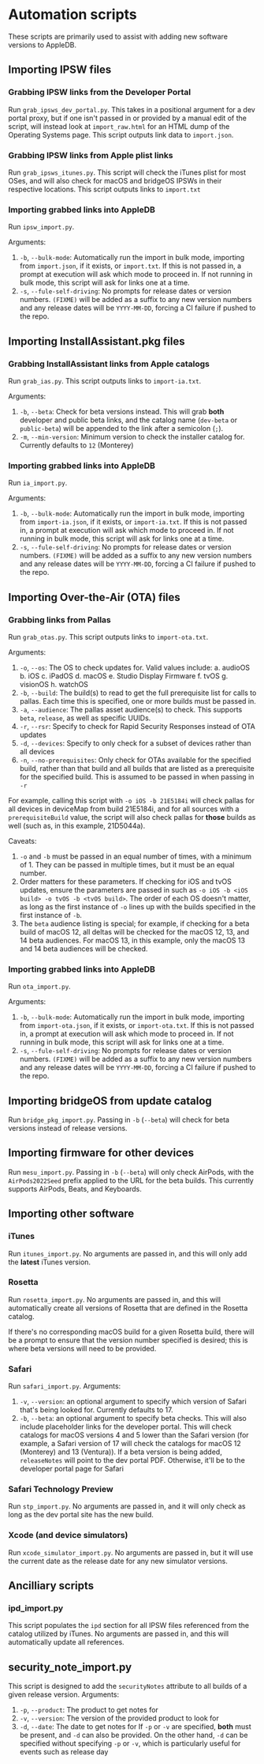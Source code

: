# Automation scripts
These scripts are primarily used to assist with adding new software versions to AppleDB.

## Importing IPSW files
### Grabbing IPSW links from the Developer Portal
Run `grab_ipsws_dev_portal.py`. This takes in a positional argument for a dev portal proxy, but if one isn't passed in or provided by a manual edit of the script, will instead look at `import_raw.html` for an HTML dump of the Operating Systems page. This script outputs link data to `import.json`.

### Grabbing IPSW links from Apple plist links
Run `grab_ipsws_itunes.py`. This script will check the iTunes plist for most OSes, and will also check for macOS and bridgeOS IPSWs in their respective locations. This script outputs links to `import.txt`

### Importing grabbed links into AppleDB
Run `ipsw_import.py`.

Arguments:
1. `-b`, `--bulk-mode`: Automatically run the import in bulk mode, importing from `import.json`, if it exists, or `import.txt`. If this is not passed in, a prompt at execution will ask which mode to proceed in. If not running in bulk mode, this script will ask for links one at a time.
2. `-s`, `--fule-self-driving`: No prompts for release dates or version numbers. `(FIXME)` will be added as a suffix to any new version numbers and any release dates will be `YYYY-MM-DD`, forcing a CI failure if pushed to the repo.

## Importing InstallAssistant.pkg files
### Grabbing InstallAssistant links from Apple catalogs
Run `grab_ias.py`. This script outputs links to `import-ia.txt`.

Arguments:
1. `-b`, `--beta`: Check for beta versions instead. This will grab **both** developer and public beta links, and the catalog name (`dev-beta` or `public-beta`) will be appended to the link after a semicolon (`;`).
2. `-m`, `--min-version`: Minimum version to check the installer catalog for. Currently defaults to `12` (Monterey)
### Importing grabbed links into AppleDB
Run `ia_import.py`.

Arguments:
1. `-b`, `--bulk-mode`: Automatically run the import in bulk mode, importing from `import-ia.json`, if it exists, or `import-ia.txt`. If this is not passed in, a prompt at execution will ask which mode to proceed in. If not running in bulk mode, this script will ask for links one at a time.
2. `-s`, `--fule-self-driving`: No prompts for release dates or version numbers. `(FIXME)` will be added as a suffix to any new version numbers and any release dates will be `YYYY-MM-DD`, forcing a CI failure if pushed to the repo.

## Importing Over-the-Air (OTA) files
### Grabbing links from Pallas
Run `grab_otas.py`. This script outputs links to `import-ota.txt`.

Arguments:
1. `-o`, `--os`: The OS to check updates for. Valid values include:
    a. audioOS
    b. iOS
    c. iPadOS
    d. macOS
    e. Studio Display Firmware
    f. tvOS
    g. visionOS
    h. watchOS
2. `-b`, `--build`: The build(s) to read to get the full prerequisite list for calls to pallas. Each time this is specified, one or more builds must be passed in.
3. `-a`, `--audience`: The pallas asset audience(s) to check. This supports `beta`, `release`, as well as specific UUIDs.
4. `-r`, `--rsr`: Specify to check for Rapid Security Responses instead of OTA updates
5. `-d`, `--devices`: Specify to only check for a subset of devices rather than all devices
6. `-n`, `--no-prerequisites`: Only check for OTAs available for the specified build, rather than that build and all builds that are listed as a prerequisite for the specified build. This is assumed to be passed in when passing in `-r`

For example, calling this script with `-o iOS -b 21E5184i` will check pallas for all devices in deviceMap from build 21E5184i, and for all sources with a `prerequisiteBuild` value, the script will also check pallas for __those__ builds as well (such as, in this example, 21D5044a).

Caveats:
1. `-o` and `-b` must be passed in an equal number of times, with a minimum of 1. They can be passed in multiple times, but it must be an equal number.
2. Order matters for these parameters. If checking for iOS and tvOS updates, ensure the parameters are passed in such as `-o iOS -b <iOS build> -o tvOS -b <tvOS build>`. The order of each OS doesn't matter, as long as the first instance of `-o` lines up with the builds specified in the first instance of `-b`.
3. The `beta` audience listing is special; for example, if checking for a beta build of macOS 12, all deltas will be checked for the macOS 12, 13, and 14 beta audiences. For macOS 13, in this example, only the macOS 13 and 14 beta audiences will be checked.

### Importing grabbed links into AppleDB
Run `ota_import.py`.

Arguments:
1. `-b`, `--bulk-mode`: Automatically run the import in bulk mode, importing from `import-ota.json`, if it exists, or `import-ota.txt`. If this is not passed in, a prompt at execution will ask which mode to proceed in. If not running in bulk mode, this script will ask for links one at a time.
2. `-s`, `--fule-self-driving`: No prompts for release dates or version numbers. `(FIXME)` will be added as a suffix to any new version numbers and any release dates will be `YYYY-MM-DD`, forcing a CI failure if pushed to the repo.

## Importing bridgeOS from update catalog
Run `bridge_pkg_import.py`. Passing in `-b` (`--beta`) will check for beta versions instead of release versions.

## Importing firmware for other devices
Run `mesu_import.py`. Passing in `-b` (`--beta`) will only check AirPods, with the `AirPods2022Seed` prefix applied to the URL for the beta builds. This currently supports AirPods, Beats, and Keyboards.

## Importing other software
### iTunes
Run `itunes_import.py`. No arguments are passed in, and this will only add the **latest** iTunes version.

### Rosetta
Run `rosetta_import.py`. No arguments are passed in, and this will automatically create all versions of Rosetta that are defined in the Rosetta catalog.

If there's no corresponding macOS build for a given Rosetta build, there will be a prompt to ensure that the version number specified is desired; this is where beta versions will need to be provided.

### Safari
Run `safari_import.py`.
Arguments:
1. `-v`, `--version`: an optional argument to specify which version of Safari that's being looked for. Currently defaults to 17.
2. `-b`, `--beta`: an optional argument to specify beta checks. This will also include placeholder links for the developer portal.
This will check catalogs for macOS versions 4 and 5 lower than the Safari version (for example, a Safari version of 17 will check the catalogs for macOS 12 (Monterey) and 13 (Ventura)).
If a beta version is being added, `releaseNotes` will point to the dev portal PDF. Otherwise, it'll be to the developer portal page for Safari

### Safari Technology Preview
Run `stp_import.py`. No arguments are passed in, and it will only check as long as the dev portal site has the new build.

### Xcode (and device simulators)
Run `xcode_simulator_import.py`. No arguments are passed in, but it will use the current date as the release date for any new simulator versions.

## Ancilliary scripts
### ipd_import.py
This script populates the `ipd` section for all IPSW files referenced from the catalog utilized by iTunes. No arguments are passed in, and this will automatically update all references.

## security_note_import.py
This script is designed to add the `securityNotes` attribute to all builds of a given release version.
Arguments:
1. `-p`, `--product`: The product to get notes for
2. `-v`, `--version`: The version of the provided product to look for
3. `-d`, `--date`: The date to get notes for
If `-p` or `-v` are specified, **both** must be present, and `-d` can also be provided.
On the other hand, `-d` can be specified without specifying `-p` or `-v`, which is particularly useful for events such as release day
